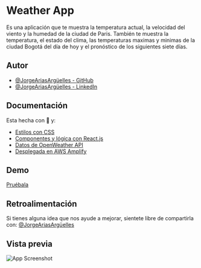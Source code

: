 
# Weather App

Es una aplicación que te muestra la temperatura actual, la velocidad del viento y la humedad de la ciudad de Paris.
También te muestra la temperatura, el estado del clima, las temperaturas maximas y minimas de la ciudad Bogotá del día de hoy y el pronóstico de los siguientes siete días.

## Autor

- [@JorgeAriasArgüelles - GitHub](https://github.com/jorgearguellles)
- [@JorgeAriasArgüelles - LinkedIn](https://www.linkedin.com/in/jorgeariasarguelles/)

  
## Documentación

Esta hecha con :green_heart: y:

* [Estilos con CSS](https://developer.mozilla.org/es/docs/Web/CSS)
* [Componentes y lógica con React.js](https://es.reactjs.org)
* [Datos de OpenWeather API](https://es.reactjs.org)
* [Desplegada en AWS Amplify](https://aws.amazon.com)

  
## Demo

[Pruébala](https://main.d32onoc11tul47.amplifyapp.com)

  
## Retroalimentación

Si tienes alguna idea que nos ayude a mejorar, sientete libre de compartirla con: [@JorgeAriasArgüelles](https://www.linkedin.com/in/jorgeariasarguelles/)

## Vista previa

![App Screenshot](https://github.com/jorgearguellles/weatherApp/blob/main/src/img/previewPAge.png)

  
  
  
  
  
